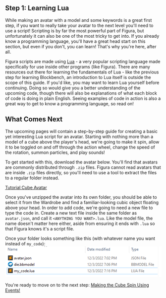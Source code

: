## Step 1: Learning Lua

While making an avatar with a model and some keywords is a great first step, if you want to really take your avatar to the next level you'll need to use a script! Scripting is by far the most powerful part of Figura, but unfortunately it can also be one of the most tricky to get into. If you already know a programming language, you'll have a great head start on this section, but even if you don't, you can learn! That's why you're here, after all.

Figura scripts are made using [Lua](https://www.lua.org/about.html) - a very popular scripting language made specifically for use inside other programs (like Figura). There are many resources out there for learning the fundamentals of Lua - like the previous step for learning Blockbench, an introduction to Lua itself is outside the scope of this guide. If you'd like, you may want to learn Lua yourself before continuing. Doing so would give you a better understanding of the upcoming code, though there will also be explanations of what each block of code is doing in plain English. Seeing examples of code in action is also a great way to get to know a programming language, so read on!

## What Comes Next

The upcoming pages will contain a step-by-step guide for creating a basic yet interesting Lua script for an avatar. Starting with nothing more than a model of a cube above the player's head, we're going to make it spin, allow it to be toggled on and off through the action wheel, change the speed of the rotation, summon particles, and play sounds!

To get started with this, download the avatar below. You'll find that avatars are commonly distributed through `.zip` files. Figura cannot read avatars that are inside `.zip` files directly, so you'll need to use a tool to extract the files to a regular folder instead.

<a href="../TutorialCube.zip" download>Tutorial Cube Avatar</a>

Once you've unzipped the avatar into its own folder, you should be able to select it from the Wardrobe and find a familiar-looking cubic object floating above your head. In order to add code, we're going to need a new file to type the code in. Create a new text file inside the same folder as `avatar.json`, and call it `<ANYTHING YOU WANT>.lua`. Like the model file, the name doesn't matter here either, aside from ensuring it ends with `.lua` so that Figura knows it's a script file.

Once your folder looks something like this (with whatever name you want instead of `my_code`):
![Files](p3_Files.png)

You're ready to move on to the next step: [Making the Cube Spin Using Events!](p4_spin.md)
